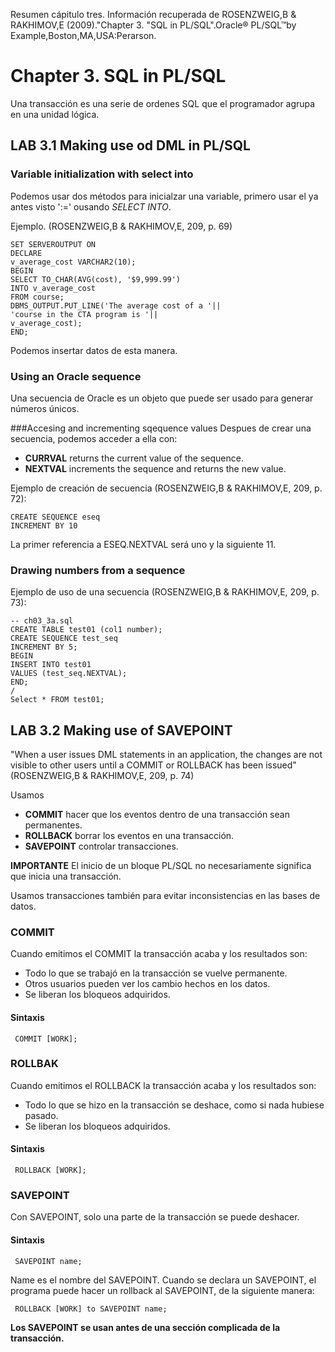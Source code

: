 Resumen cápitulo tres.
Información recuperada de ROSENZWEIG,B &  RAKHIMOV,E (2009)."Chapter 3. "SQL in PL/SQL".Oracle® PL/SQL™by Example,Boston,MA,USA:Perarson. 


# Chapter 3. SQL in PL/SQL

Una transacción es una serie de ordenes SQL que el programador agrupa en una unidad lógica.

## LAB 3.1 Making use od DML in PL/SQL

### Variable initialization with select into
Podemos usar dos métodos para inicialzar una variable, primero usar el ya antes visto ':=' ousando _SELECT INTO_.

Ejemplo. (ROSENZWEIG,B &  RAKHIMOV,E, 209, p. 69)

```
SET SERVEROUTPUT ON
DECLARE
v_average_cost VARCHAR2(10);
BEGIN
SELECT TO_CHAR(AVG(cost), '$9,999.99')
INTO v_average_cost
FROM course;
DBMS_OUTPUT.PUT_LINE('The average cost of a '||
'course in the CTA program is '||
v_average_cost);
END;
```
Podemos insertar datos de esta manera. 


### Using an Oracle sequence
Una secuencia de Oracle es un objeto que puede ser usado para generar números únicos. 

###Accesing and incrementing sqequence values
Despues de crear una secuencia, podemos acceder a ella con:

* **CURRVAL** returns the current value of the sequence.
* **NEXTVAL** increments the sequence and returns the new value.

Ejemplo de creación de secuencia (ROSENZWEIG,B &  RAKHIMOV,E, 209, p. 72):
```
CREATE SEQUENCE eseq
INCREMENT BY 10
```
La primer referencia a ESEQ.NEXTVAL será uno y la siguiente 11.

### Drawing numbers from a sequence
Ejemplo de uso de una secuencia (ROSENZWEIG,B &  RAKHIMOV,E, 209, p. 73):

```
-- ch03_3a.sql
CREATE TABLE test01 (col1 number);
CREATE SEQUENCE test_seq
INCREMENT BY 5;
BEGIN
INSERT INTO test01
VALUES (test_seq.NEXTVAL);
END;
/
Select * FROM test01;
```

## LAB 3.2 Making use of SAVEPOINT

"When a user issues DML statements in an application, the changes are not visible to other users until a COMMIT or ROLLBACK has been issued"(ROSENZWEIG,B &  RAKHIMOV,E, 209, p. 74)

Usamos
* **COMMIT** hacer que los eventos dentro de una transacción sean permanentes.
* **ROLLBACK** borrar los eventos en una transacción.
* **SAVEPOINT** controlar transacciones.

**IMPORTANTE** El inicio de un bloque PL/SQL no necesariamente significa que inicia una transacción.

Usamos transacciones también para evitar inconsistencias en las bases de datos.

### COMMIT 

Cuando emitimos el COMMIT la transacción acaba y los resultados son:
* Todo lo que se trabajó en la transacción se vuelve permanente.
* Otros usuarios pueden ver los cambio hechos en los datos.
* Se liberan los bloqueos adquiridos.

#### Sintaxis
```
 COMMIT [WORK]; 
```

### ROLLBAK
Cuando emitimos el ROLLBACK la transacción acaba y los resultados son:
* Todo lo que se hizo en la transacción se deshace, como si nada hubiese pasado.
* Se liberan los bloqueos adquiridos.
#### Sintaxis
```
 ROLLBACK [WORK]; 
```


### SAVEPOINT
Con SAVEPOINT, solo una parte de la transacción se puede deshacer.
#### Sintaxis
```
 SAVEPOINT name; 
```
Name es el nombre del SAVEPOINT. Cuando se declara un SAVEPOINT, el programa puede hacer un rollback al SAVEPOINT, de la siguiente manera:
```
 ROLLBACK [WORK] to SAVEPOINT name; 
```
**Los SAVEPOINT se usan antes de una sección complicada de la transacción.**







